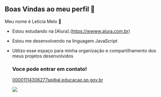 ## Boas Vindas ao meu perfil 👋

Meu nome é Leticia Melo 🧡


- Estou estudando na [Alura].(https://wwww.alura.com.br)
- Estou me desenvolvendo na linguagem JavaScript
- Utilizo esse espaço para minha organização e compartilhamento dos meus projetos desenvolvidos

  ### Voce pode entrar em contato!
  

  00001114306277sp@al.educacao.sp.gov.br

  ![](https://media1.tenor.com/m/JWJRjZFUa_cAAAAC/one-piece-anime.gif)
  

